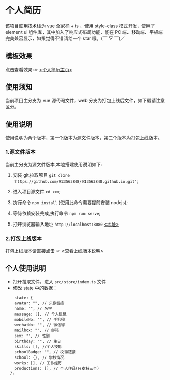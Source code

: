 # 个人简历

该项目使用技术栈为 vue 全家桶 + ts ，使用 style-class 模式开发，使用了 element ui 组件库，其中加入了响应式布局功能，能在 PC 端、移动端、平板端完美兼容显示，如果觉得不错请给一个 star 哦。(￣ ▽ ￣)／

## 模板效果

点击查看效果 ☞ [<个人简历主页>](https://913563848.github.io)

## 使用须知

当前项目主分支为 vue 源代码文件，web 分支为打包上线后文件，如下载请注意区分。

## 使用说明

使用说明为两个版本，第一个版本为源文件版本，第二个版本为打包上线版本。

### 1.源文件版本

当前主分支为源文件版本,本地搭建使用说明如下:

1. 安装 git,拉取项目 `git clone 'https://github.com/913563848/913563848.github.io.git'`;

2. 进入项目源文件 `cd xxx`;

3. 执行命令 `npm install` (使用此命令需要提前安装 nodejs);

4. 等待依赖安装完成,执行命令 `npm run serve`;

5. 打开浏览器输入地址 `http://localhost:8080` [<地址>](http://localhost:8080)

### 2.打包上线版本

打包上线版本请直接点击 ☞ [<查看上线版本说明>](https://github.com/913563848/913563848.github.io/tree/web)

## 个人使用说明

- 打开拉取文件，进入 `src/store/index.ts` 文件
- 修改 state 中的数据：

```
    state: {
    avatar: "", // 头像链接
    name: "", // 名字
    message: [], // 个人信息
    mobileNo: "", // 手机号
    wechatNo: "", // 微信号
    mailbox: "", // 邮箱
    sex: "", // 性别
    birthday: "", // 生日
    skills: [], //个人技能
    schoolBadge: "", // 校徽链接
    school: {}, // 学校情况
    works: [], // 工作经历
    productions: [], // 个人作品(只支持三个)
  },
```
